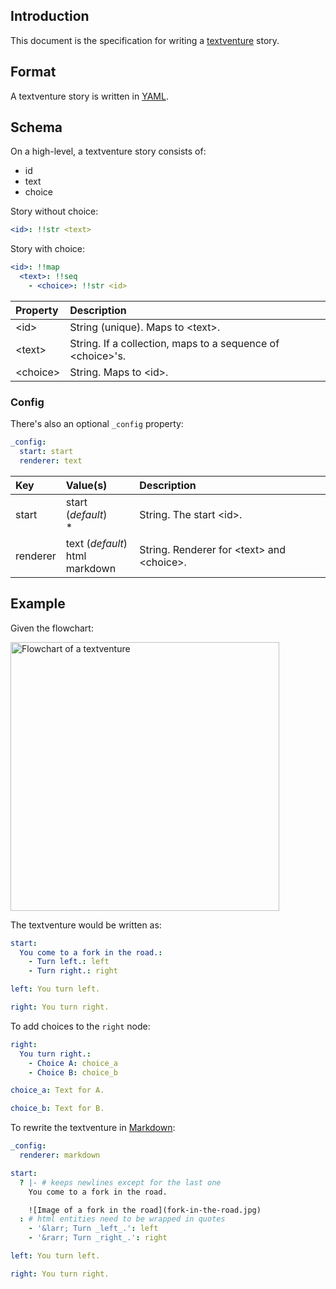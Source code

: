 ## Introduction

This document is the specification for writing a [textventure](https://textventure.github.io/) story.

## Format

A textventure story is written in [YAML](http://yaml.org/).

## Schema

On a high-level, a textventure story consists of:

- id
- text
- choice

Story without choice:

```yaml
<id>: !!str <text>
```

Story with choice:

```yaml
<id>: !!map
  <text>: !!seq
    - <choice>: !!str <id>
```

| Property  | Description                                                 |
| :-------- | :---------------------------------------------------------- |
| \<id>     | String (unique). Maps to \<text>.                           |
| \<text>   | String. If a collection, maps to a sequence of \<choice>'s. |
| \<choice> | String. Maps to \<id>.                                      |

### Config

There's also an optional `_config` property:

```yaml
_config:
  start: start
  renderer: text
```

| Key      | Value(s)                             | Description                                 |
| :------- | :----------------------------------- | :------------------------------------------ |
| start    | start (_default_)<br>\*              | String. The start \<id>.                    |
| renderer | text (_default_)<br>html<br>markdown | String. Renderer for \<text> and \<choice>. |

## Example

Given the flowchart:

<!--
https://gist.github.com/remarkablemark/30d3974972e6fc3348fe3c58136e5aaa
-->
<img src="https://textventure.github.io/static/2018/2018-08-12-textventure-spec-example-flowchart.svg" alt="Flowchart of a textventure" width="430px">

The textventure would be written as:

```yaml
start:
  You come to a fork in the road.:
    - Turn left.: left
    - Turn right.: right

left: You turn left.

right: You turn right.
```

To add choices to the `right` node:

```yaml
right:
  You turn right.:
    - Choice A: choice_a
    - Choice B: choice_b

choice_a: Text for A.

choice_b: Text for B.
```

To rewrite the textventure in [Markdown](https://commonmark.org/):

```yaml
_config:
  renderer: markdown

start:
  ? |- # keeps newlines except for the last one
    You come to a fork in the road.

    ![Image of a fork in the road](fork-in-the-road.jpg)
  : # html entities need to be wrapped in quotes
    - '&larr; Turn _left_.': left
    - '&rarr; Turn _right_.': right

left: You turn left.

right: You turn right.
```
